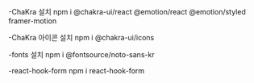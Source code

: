 -ChaKra 설치
npm i @chakra-ui/react @emotion/react @emotion/styled framer-motion

-ChaKra 아이콘 설치
npm i @chakra-ui/icons

-fonts 설치
npm i @fontsource/noto-sans-kr

-react-hook-form
npm i react-hook-form
